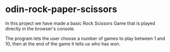 # odin-rock-paper-scissors

In this project we have made a basic Rock Scissors Game that is played directly in the browser's console.

The program lets the user choose a number of games to play between 1 and 10, then at the end of the game it tells us who has won.